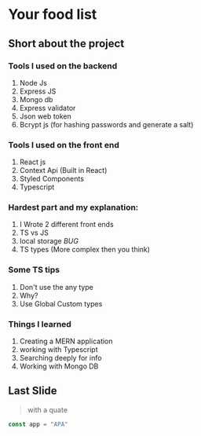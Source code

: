# Your food list

## Short about the project

### Tools I used on the backend
1. Node Js <!--.element: class="fragment" data-fragment-index="1"-->
2. Express JS <!--.element: class="fragment" data-fragment-index="2"-->
3. Mongo db <!--.element: class="fragment" data-fragment-index="3"-->
4. Express validator <!--.element: class="fragment" data-fragment-index="4"-->
5. Json web token <!--.element: class="fragment" data-fragment-index="5"-->
6. Bcrypt js (for hashing passwords and generate a salt) <!--.element: class="fragment" data-fragment-index="6"-->

### Tools I used on the front end
1. React js <!--.element: class="fragment" data-fragment-index="1"-->
2. Context Api (Built in React) <!--.element: class="fragment" data-fragment-index="2"-->
3. Styled Components <!--.element: class="fragment" data-fragment-index="3"-->
4. Typescript <!--.element: class="fragment" data-fragment-index="4"-->

### Hardest part and my explanation:
1. I Wrote 2 different front ends <!--.element: class="fragment" data-fragment-index="1"-->
2. TS vs JS <!--.element: class="fragment" data-fragment-index="2"-->
3. local storage *BUG* <!--.element: class="fragment" data-fragment-index="3"-->
4. TS types (More complex then you think) <!--.element: class="fragment" data-fragment-index="4"-->

### Some TS tips
1. Don't use the any type <!--.element: class="fragment" data-fragment-index="1"-->
2. Why? <!--.element: class="fragment" data-fragment-index="2"-->
3. Use Global Custom types  <!--.element: class="fragment" data-fragment-index="3"-->

### Things I learned
1. Creating a MERN application <!--.element: class="fragment" data-fragment-index="1"-->
2. working with Typescript <!--.element: class="fragment" data-fragment-index="2"-->
3. Searching deeply for info <!--.element: class="fragment" data-fragment-index="3"-->
4. Working with Mongo DB <!--.element: class="fragment" data-fragment-index="4"-->


## Last Slide
> with a quate

```javascript
const app = "APA"
```
